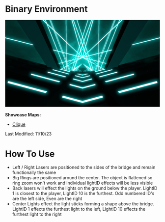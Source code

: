 # Binary Environment
![Binary Environment](Binary.png)

**Showcase Maps:**
- [Clique](https://beatsaver.com/maps/38a2a)

Last Modified: 11/10/23

# How To Use

- Left / Right Lasers are positioned to the sides of the bridge and remain functionally the same
- Big Rings are positioned around the center. The object is flattened so ring zoom won't work and individual lightID effects will be less visible
- Back lasers will effect the lights on the ground below the player. LightID 1 is closest to the player, LightID 10 is the furthest. Odd numbered ID's are the left side, Even are the right
- Center Lights effect the light sticks forming a shape above the bridge. LightID 1 effects the furthest light to the left, LightID 10 effects the furthest light to the right